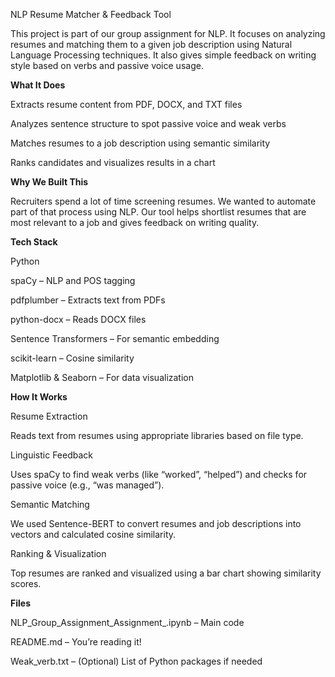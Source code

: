 NLP Resume Matcher & Feedback Tool

This project is part of our group assignment for NLP. It focuses on analyzing resumes and matching them to a given job description using Natural Language Processing techniques. It also gives simple feedback on writing style based on verbs and passive voice usage.

**What It Does**

Extracts resume content from PDF, DOCX, and TXT files

Analyzes sentence structure to spot passive voice and weak verbs

Matches resumes to a job description using semantic similarity

Ranks candidates and visualizes results in a chart

**Why We Built This**

Recruiters spend a lot of time screening resumes. We wanted to automate part of that process using NLP. Our tool helps shortlist resumes that are most relevant to a job and gives feedback on writing quality.

**Tech Stack**

Python 

spaCy – NLP and POS tagging

pdfplumber – Extracts text from PDFs

python-docx – Reads DOCX files

Sentence Transformers – For semantic embedding

scikit-learn – Cosine similarity

Matplotlib & Seaborn – For data visualization

**How It Works**

Resume Extraction

Reads text from resumes using appropriate libraries based on file type.

Linguistic Feedback

Uses spaCy to find weak verbs (like “worked”, “helped”) and checks for passive voice (e.g., “was managed”).

Semantic Matching

We used Sentence-BERT to convert resumes and job descriptions into vectors and calculated cosine similarity.

Ranking & Visualization

Top resumes are ranked and visualized using a bar chart showing similarity scores.


**Files**

NLP_Group_Assignment_Assignment_.ipynb – Main code 

README.md – You’re reading it!

Weak_verb.txt – (Optional) List of Python packages if needed
